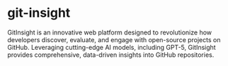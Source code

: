 # git-insight
GitInsight is an innovative web platform designed to revolutionize how developers discover, evaluate, and engage with open-source projects on GitHub. Leveraging cutting-edge AI models, including GPT-5, GitInsight provides comprehensive, data-driven insights into GitHub repositories.

